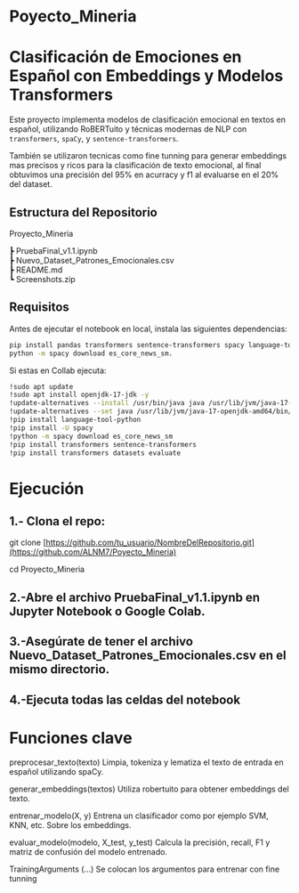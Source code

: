 # Poyecto_Mineria

# Clasificación de Emociones en Español con Embeddings y Modelos Transformers

Este proyecto implementa modelos de clasificación emocional en textos en español, utilizando RoBERTuito y técnicas modernas de NLP con `transformers`, `spaCy`, y `sentence-transformers`.

También se utilizaron tecnicas como fine tunning para generar embeddings mas precisos y ricos para la clasificación de texto emocional, al final obtuvimos una precisión del 95% en acurracy y f1 al evaluarse en el 20% del dataset.

## Estructura del Repositorio

Proyecto_Mineria

┣ PruebaFinal_v1.1.ipynb  
┣ Nuevo_Dataset_Patrones_Emocionales.csv  
┣ README.md  
┗ Screenshots.zip

## Requisitos

Antes de ejecutar el notebook en local, instala las siguientes dependencias:

```bash 
pip install pandas transformers sentence-transformers spacy language-tool-python
python -m spacy download es_core_news_sm.
```

Si estas en Collab ejecuta:
```bash
!sudo apt update
!sudo apt install openjdk-17-jdk -y
!update-alternatives --install /usr/bin/java java /usr/lib/jvm/java-17-openjdk-amd64/bin/java 1
!update-alternatives --set java /usr/lib/jvm/java-17-openjdk-amd64/bin/java
!pip install language-tool-python
!pip install -U spacy
!python -m spacy download es_core_news_sm
!pip install transformers sentence-transformers
!pip install transformers datasets evaluate
```

# Ejecución
## 1.- Clona el repo:

git clone [https://github.com/tu_usuario/NombreDelRepositorio.git](https://github.com/ALNM7/Poyecto_Mineria)

cd Proyecto_Mineria

## 2.-Abre el archivo PruebaFinal_v1.1.ipynb en Jupyter Notebook o Google Colab.

## 3.-Asegúrate de tener el archivo Nuevo_Dataset_Patrones_Emocionales.csv en el mismo directorio.

## 4.-Ejecuta todas las celdas del notebook 

# Funciones clave 

preprocesar_texto(texto)
Limpia, tokeniza y lematiza el texto de entrada en español utilizando spaCy.

generar_embeddings(textos)
Utiliza robertuito para obtener embeddings del texto.

entrenar_modelo(X, y)
Entrena un clasificador como por ejemplo SVM, KNN, etc. Sobre los embeddings.

evaluar_modelo(modelo, X_test, y_test)
Calcula la precisión, recall, F1 y matriz de confusión del modelo entrenado.


TrainingArguments (...)
Se colocan los argumentos para entrenar con fine tunning 
